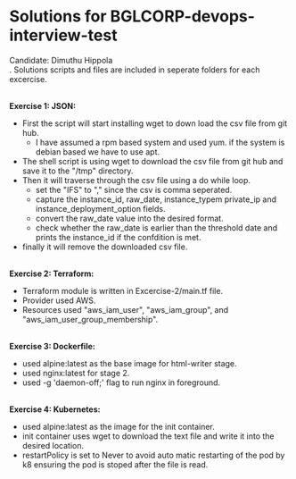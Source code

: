 # Solutions for BGLCORP-devops-interview-test  
Candidate: Dimuthu Hippola<br>.
Solutions scripts and files are included in seperate folders for each excercise.

<br><b>Exercise 1: JSON:</b><br>
- First the script will start installing wget to down load the csv file from git hub.<br>
  - I have assumed a rpm based system and used yum. if the system is debian based we have to use apt.
- The shell script is using wget to download the csv file from git hub and save it to the "/tmp" directory.<br>
- Then it will traverse through the csv file using a do while loop.<br>
    - set the "IFS" to "," since the csv is comma seperated.
    - capture the instance_id, raw_date, instance_typem private_ip and instance_deployment_option fields.
    - convert the raw_date value into the desired format.
    - check whether the raw_date is earlier than the threshold date and prints the instance_id if the confdition is met.
- finally it will remove the downloaded csv file.<br>


<br><b>Exercise 2: Terraform:</b><br>
- Terraform module is written in Excercise-2/main.tf file.<br>
- Provider used AWS.
- Resources used "aws_iam_user", "aws_iam_group", and "aws_iam_user_group_membership".<br>

<br><b>Exercise 3: Dockerfile:</b><br>
- used alpine:latest as the base image for html-writer stage.<br>
- used nginx:latest for stage 2.<br>
- used -g 'daemon-off;' flag to run nginx in foreground.<br>

<br><b>Exercise 4: Kubernetes:</b><br>
- used alpine:latest as the image for the init container.<br>
- init container uses wget to download the text file and write it into the desired location.<br>
- restartPolicy is set to Never to avoid auto matic restarting of the pod by k8 ensuring the pod is stoped after the file is read.<br>
